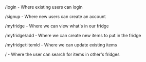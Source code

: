 /login - Where existing users can login

/signup - Where new users can create an account

/myfridge - Where we can view what's in our fridge

/myfridge/add - Where we can create new items to put in the fridge

/myfridge/:itemId - Where we can update existing items

/ - Where the user can search for items in other's fridges
